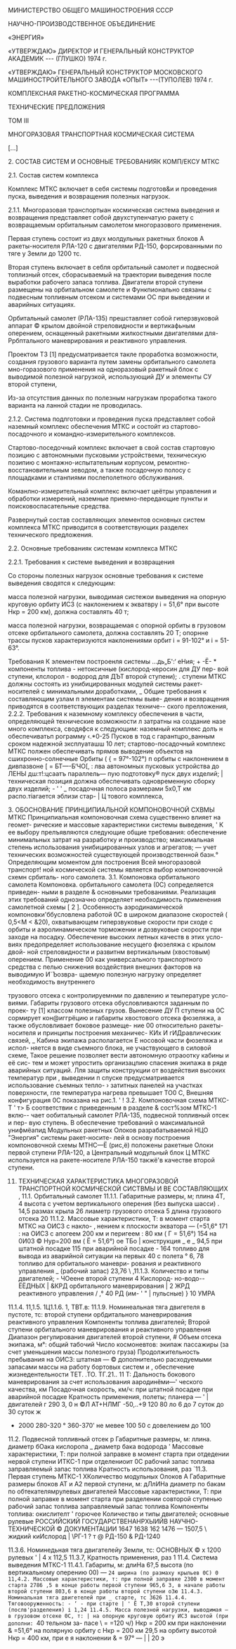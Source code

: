 МИНИСТЕРСТВО ОБЩЕГО МАШИНОСТРОЕНИЯ СССР

НАУЧНО-ПРОИЗВОДСТВЕННОЕ ОБЪЕДИНЕНИЕ

«ЭНЕРГИЯ»


«УТВЕРЖДАЮ»
ДИРЕКТОР И ГЕНЕРАЛЬНЫЙ КОНСТРУКТОР АКАДЕМИК
--- (ГЛУШКО)
1974 г.

«УТВЕРЖДАЮ»
ГЕНЕРАЛЬНЫЙ КОНСТРУКТОР МОСКОВСКОГО МАШИНОСТРОЙТЕЛЬНОГО ЗАВОДА «ОПЫТ»
---(ТУПОЛЕВ)
1974 г.

КОМПЛЕКСНАЯ РАКЕТНО-КОСМИЧЕСКАЯ ПРОГРАММА

ТЕХНИЧЕСКИЕ ПРЕДЛОЖЕНИЯ

ТОМ III

МНОГОРАЗОВАЯ ТРАНСПОРТНАЯ КОСМИЧЕСКАЯ СИСТЕМА

[...]

2\. СОСТАВ СИСТЕМ И ОСНОВНЫЕ ТРЕБОВАНИЯК КОМП/ЕКСУ МТКС

2.1. Состав систем комплекса

Комплекс МТКС включает в себя системы подготов&и и проведения пуска, выведения и возвращения полезных нагрузок.

2.1.1. Многоразовая транспортыан космическая система выведения и возвращения представляет собой двухступенчатую ракету с возвращаемым орбитальным самолетом многоразового применения.

Первая ступень состоит из двух молдульных ракетных блоков А ракеты-носителя РЛА-120 с двигателями РД-150, форсированными по тяге у Земли до 1200 тс.

Вторая ступень включает в себля орбитальный самолет и подвесной топлизный отсек, сборасываемый на траектории выведения после выработки рабочего запаса топлива. Двигатели второй ступени размещены на орбитальном самолете и Функпионально связаны с подвесным топливным отсеком и системами ОС при выведении и аварийных ситуациях.

Орбитальный самолет (РЛА-135) прешставляет собой гиперзвуковой аппарат © крылом двойной стреловидности и вертикафьным оперением, оснащенный ракетными жилкостными двигателями для-Ррбптального маневрирования и реактивного управления.

Проектом ТЗ [1] предусматривается такле проработка возможности‚ создания грузового варианта путем замены орбитального самолета мно-горазового применения на одноразовый ракетный блок с выводимой полезной нагрузкой, использующий ДУ и элементы СУ второй ступени,

Из-за отсутствия данных по полезным нагрузкам проработка такого варианта на ланной стадии не проводилась.

2.1.2. Система подлготовки и проведения пуска представляет собой наземный комплекс обеспечения МТКС и состойт из стартово-посадочного и командно-измерительного комплексов.

Стартово-поседочный комплекс включает в свой состав стартовую позицию с автономными пусковыми устройствеми, техническую позипию с монтажно-испытательным корпусом, ремонтно-восстановительным зеводом, а также посадочную полосу с площадками и станпиями послеполетного обслуживания.

Команлно-измерительный комплекс включает цеётры управления и обработки измерений, наземные приемно-передающие пункты и поисковоспасательные средства.

Развернутый состав составляющих элементов основных систем комплекса МТКС приводится в соответствующих разделех технического предложения.

2.2. Основные требованияк системам комплекса МТКС

2.2.1. Требования к системе выведения и возвращения

Со стороны полезных нагрузок основные требования к системе выведения сводятся к следующим:

масса полезной нагрузки, выводимая систежои выведения на опорную круговую орбиту ИСЗ (с наклонением к экватвру i = 51,6° при высоте Нкр = 200 км), должна составлять 40 т;

масса полезной нагрузки, возвращаемая с опорной орбиты в грузовом отсеке орбитального самолета, должна составлять 20 Т; опорнне трассы пусков характеризуются наклонениями орбит i = 91-102° и i = 51-63°.

Требования К элементем построенля системы …дь„Б':‘ еНия;
+
-Ё- *
компоненты топлива - нетоксичные (кислород-керосин для ДУ пер-
вой ступени, клслорол - водород для ДЪТ второй ступени); .
ступени МТКС должны состоять из унибицированных модулей системы
ракет-носителей с минимальными доработками, _
Общие требования к составляющим узлам п элементам системы выве-
дения и возвращения приводятся в соответствующих разделах техниче--
ского прелложения,
2.2.2. Требования к наземному комплексу обеспечения в части,
определяющей технические возможности л затратны на создание назе много
комплекса, сводяфся к следующим:
наземный комплекс долъ н обеспечиватьп рограмму ‹.*0-25 Пусков в
тод с гарантцро_ванным сроком надежной зксплуаташш 10 лет;
стартово-посадочный комплекс МТКС полжен обеспечивать прямов
выводение объектов на сшихронно-солнечные Орбиты ( { = 97°-102°)
п орбиты с наклонением в дивпазвоне [ = БТ—-Б‘ЧО[‚ :
лва автономных пусковых устройства до ЛЕНЫ дш:т!:цсаатъ параллель—
пую подтотовку® пуск двух изделий; |
техническая позиция должна обеспечивать одновременную сборку
двух изделий; - ' ' _
посадочная полоса размерами 5х0,Т км распо.тіагается эблизи стар-
|
Ц
тового комплекса,

З. ОБОСНОВАНИЕ ПРИНЦИПИАЛЬНОЙ КОМПОНОВОЧНОЙ СХВМЫ МТКС
Принципиальная компоновочная схема существенно влияет на геомет-
рические и массовые характеристики системы выведения, '
К ее выбору прелъявляются следующие общие требования:
обеспечение минимальных затрат на разработку и производство;
максимальная степень использования унибицированных узлов и
агрегатов; —
учет технических возможностей существующей производственной
базн.°
Определяющим моментом для построения Всей многоразовой транспорт!
ной космической системы является выбор компоновочной схемн србиталь-
ного самолета.
3.1. Компоновка орбитального самолета
Компоновка. орбитального самолета (0С) сопределяется приведен-
ными в разделе & основными требованиями.
Реализация этих требований однозначно определяет необходимость
применения самолетной схемы [ 2 ]. Особенность аэродинамической
компоновки'ббусловлена работой 0С в широком диапазоне скоростей
( 0,5<М < &20), охватывающем гиперзвуковые скорости при сходе с
орбиты и аэролинамическом торможении и дозвуковые скорости при
заходе на посадку. Обеспечение высоких летных качеств в этих усло-
виях предопределяет использование несущего фюзеляжа с крылом двой-
ной стреловидности и развитнм вертикальным (хвостовым) оперением.
Применение 00 как универсального транспортного средства с
пелью снижения воздействия внешних факторов на выводимую И`Ъозвра-
щаемую полезную нагрузку определяет необходимость внутреннего

трузового отсека с контролируемнми по давлению и теыпературе усло-
виями. Габариты грузового отсека обусловливаются заданным по проек-
ту [1] классом полезных грузов.
Вынесение ДУ П ступени на 0С сормирует кон@иггрёцию и габариты
хвостового отсека фюзеляжа, а также обусловливает боковое размеще-
ние 00 относительно ракеты-носителя и принципы построения механичес-
КИх И гИДравлическик связей, _
Кабина экипажа располагаетсн Е носовой части фюзеляжа и испол-
няется в виде съемного блока, не участвующего в силовой схеме,
Такое решение позволяет вести автономную отраоотку кабины и её сис-
тем и может упростить организацпию спасения экипажа в ряде аварийных
ситуаций.
Лля защиты конструкции от воздействия высоких температур при
‚ выведении п спуске предусматривается использование съемных тепло-
› затитных панелей на участках поверхности, гле температура нагрева
превышает ТО0 С,
Внешняя конфигурация 0С показана на рис.1.
' !
3.2. Компоновочная схема МТКС-Т '
т> Б соответствии с приведенным в разделе & сост%зом МТКС-1 вклю--
чает ообитальный самолет РЛА-135, подвесной топливный отсек и пер-
вую ступень.
В обеспечение требований о максимальной унифмёапид Модульных
ракетных Олоков разрабатываемой НЦО "Энергия" системы ракет-носите-
лей в основу построения компоновочной схемы МТНС—Ё (рис,ё) положены
ракетные Олоки первой ступени РЛА-120, а Центральный модульный блок
Ц МТКС используется на ракете-носителе РЛА-150 такжё'в качестве
второй ступени.

11. ТЕХНИЧЕСКАЯ ХАРАКТЕРИСТИКА МНОГОРАЗОВОЙ ТРАНСПОРТНОЙ
КОСМИЧЕСКОЙ СИСТВМЫ И ВЕ СОСТАВЛЯЮЩИХ
‚ 11.1. Орбитальный самолет
11.1.1. Габаритные размеры, м;
плина 4Т, 4
высота с учетом вертикального оперения
(без выпуска шасси) . 14,5
размах крыла 26
лиаметр грузового отсека 5
длина грузового отсека 20
11.1.2. Массовые характеристики, Т:
в момент старта МТКС на ОИСЗ с накло-
‚ нением к плоскости экватора — (=51,6° 171 :
на ОИСЗ с апогеем 200 км и перигеем
: 80 км ( Г = 51,6°) 154
на 0И03 © Нур=200 вм ( Ё = 51,6°) ое ТБо
| конструкция _ е _ 94,5
при штатной посадке 115
при аварийной посадке - 164
топливо для вывода из аварийной
ситуации на первых 40 с полета ° 6, 78
топливо для орбитального маневри-
рования и реактивного управления _
(рабочий запас) 23,76
\ ‚11.1.3. Количество и типы двигателей; - ЧОеене
второй ступени 4 Кислород-
но-водо--
ЁЁДНЫХ
| &КРД
орбитального маневрирования | 2 ЖРД
реактивного управления / ‚° 40 РД (им-
' " | пульсные)
} 10 УМРА

11.1.4.
11,1.5.
1Ц1.1.6.
1,
ТВТ.в:
11.1.9.
Номинеальная тяга двигетеля в пустоте, тс:
второй ступени
орбдитального маневрирования
реактивного управления
Компоненты топлива двигателей;
Второй ступени
орбитального маневрирования и
реактивного управления
Диапазон регулирования двигателей
второй ступени, #
Объем отсека экипажа, м°:
общий
табочий
Число космоневтов:
экипаж
пассажиры (за счет уменьшения
массы полезного груза)
Продолжительность пребывания на ОИСЗ:
штатная —
© дополнительно расходуемыми запасами
массы на работу бортовых систем и ,
обеспечение жизнедентельности
ТЕТ. .ТО.
ТГ.21..
11 Т:
Дальность бокового маневрирования
за счет использования аародинёми—'
ческого качества, км
Посадочная скорость, км/ч:
при штатной посадке
при аварийной посадке
Кратность применения, полеты;
планера — ' |
двигателей г
290
З,
0 н ©Л
АТ+НЛМГ
-50,..+9
120
80
ло 6
до 7 суток
до 30 суток
ж
+ 2000
280-320 °
360-370'
не мевее 100
50 с довелением
до 100

11.2. Подвесной топливный отсек р
Габаритные размеры, м:
ллина.
диаметр бОака кислоропа _
диаметр бака водорода '
Массовые характеристики, Т:
при полной заправке
в момент старта
при отдедении нервой ступени ИТКС-1
при отделениоит 0С
рабочий запас топлива
заправляемый запас топлива
Кратность использования, раз
`11.3. Первая ступень МТКС-1
ХКоличество модульных Олоков А
Габаритные размеры блоков АТ и А2
первой ступени, м:
дЛлИНа
диаметр по бакам
по обтекателямрулевых двигателей
Массовые характеристики, Т:
при полной заправке
в момент старта
при разделении совторой ступенью
рабочий запас топлива
заправляемый запас топлива
Компоненты топлива:
окислителт '
горючее
Количество и типы двигателей;
основные
рулевые
РОССИЙСКИЙ
ГОСУДАРСТВЕНАНРХЫИЙВ
НАУЧНО-ТЕХНИЧЕСКОЙ ©
ДОКУМЕНТАЦИИ
1647
1638
162
1476 —
1507,5
\ жидкий киИслород
|
\РГ-1 ?
т
@ РД-150
& РД-1240

11.3.6. Номинедьная тяга двигателейу Земли, тс:
ОСНОВНЫХ © х 1200
рулевых ' | 4 х 112,5
11.3.7, Кратность применения, раз 1
11.4. Система выведения МТКС-1
11.4.1. Габариты, м:
длиНа 6?,5
высота (по вертикальному оперению 00) — `24
ширина (по размаху крыльев 0С) 0
11,4.2. Массовые характеристики, т:
при полной заправке 2300
в момент старта 2786 ,5
в конце работы первой ступени 965,6
З, в начале работы второй ступени 803,6
в конце работы второй ступени оЗю
11.4.3. Номинальная тяга двигетелей при _
старте, тс 3626
11.4.4. Тяговооруженность: - ‘ -
при старте | ' Ё Т,30
второй ступени (послв'разделения) і 1,24
11.4.5. Масса полезной нагрузки, выводимая —
в грузовом отсеке 0С, т: |
на опорную круговую орбиту ИСЗ высотой (при дополни:
`40 тельном за-
пасе \ =
=120 ч/)
Нкр = 200 км при наклонении & =51,6°
на полярную орбиту с Нкр = 200 км 29,5
на орбиту высотой Нкр = 400 км, при е я
наклонении & = 97° — | | 20 э